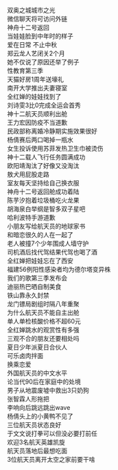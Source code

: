 双奥之城城市之光  
微信聊天将可访问外链  
神舟十二号返回  
当娃娃脸到中年时的样子  
爱在日常 不止中秋  
郑云龙人艺闭关2个月  
她不仅说了原因还举了例子  
性教育第三季  
天猫好房1周年送壕礼  
南开大学推出夫妻寝室  
全红婵的娃娃找到了  
刘诗雯3比0完成全运会首秀  
神十二航天员顺利出舱  
王力宏因防疫不当道歉  
民政部称离婚冷静期实施效果很好  
杨倩赛后两口喝掉一瓶水  
女生投诉使用苏菲发热卫生巾被烫伤  
神十二载人飞行任务圆满成功  
欧阳靖淘汰了好像又没淘汰  
敖犬用屁股走路  
室友每天坚持给自己换衣服  
神舟十二号返回舱成功着陆  
陈芋汐抱着垃圾桶吃火龙果  
胡海泉白举纲是智多双子星吧  
哈利波特手游道歉  
小朋友写给航天员的地球家书  
和暗恋很久的人在一起了  
老人被撞7个少年围成人墙守护  
司机酒后找代驾结果代驾也喝了酒  
全红婵把娃娃忘在了西安  
福建56例阳性感染者均为德尔塔变异株  
我们的歌第三季发布会  
迪丽热巴晒自制美食  
铁山靠永久封禁  
龙门镖局剧组时隔八年重聚  
为什么航天员不能自主出舱  
单人单检核酸价格不超60元  
全红婵跳水的观赏性有多强  
三观不合的朋友还要相处吗  
夏日少年派夏日合伙人  
可乐卤肉拌面  
换乘恋爱  
外国航天员的中文水平  
论当代90后在家庭中的处境  
男子从地震废墟中救出3只奶狗  
张智霖人形拖把  
李响向后跳远跳出wave  
杨倩头上的小黄鸭不见了  
三位航天员状态良好  
于文文说打拳可以但没必要打前任  
欢迎3名航天英雄凯旋  
航天员落地后最想吃面  
3位航天员离开太空之家前要干啥  
